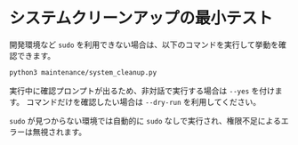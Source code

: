 # システムクリーンアップの最小テスト

開発環境など `sudo` を利用できない場合は、以下のコマンドを実行して挙動を確認できます。

```bash
python3 maintenance/system_cleanup.py
```
実行中に確認プロンプトが出るため、非対話で実行する場合は `--yes` を付けます。
コマンドだけを確認したい場合は `--dry-run` を利用してください。

`sudo` が見つからない環境では自動的に `sudo` なしで実行され、権限不足によるエラーは無視されます。
